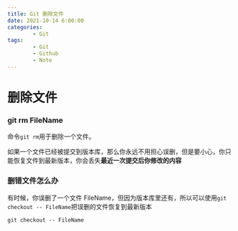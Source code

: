 ```yaml
---
title: Git 删除文件
date: 2021-10-14 6:00:00
categories:
        - Git
tags:
        - Git
        - Github
        - Note
---
```


# 删除文件

### git rm FileName

命令`git rm`用于删除一个文件。

如果一个文件已经被提交到版本库，那么你永远不用担心误删，但是要小心，你只能恢复文件到最新版本，你会丢失**最近一次提交后你修改的内容**

### 删错文件怎么办

有时候，你误删了一个文件 FileName，但因为版本库里还有，所以可以使用`git checkout -- FileName`把误删的文件恢复到最新版本

```
git checkout -- FileName
```
